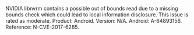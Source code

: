 NVIDIA libnvrm contains a possible out of bounds read due to a missing bounds check which could lead to local information disclosure. This issue is rated as moderate. Product: Android. Version: N/A. Android: A-64893156. Reference: N-CVE-2017-6285.